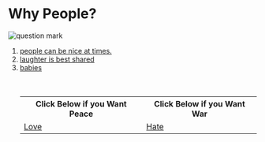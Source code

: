 <html>
 <head>
  <h1>   Why People? </h1>
 </head>
 <body>
  <img src= "https://cdn.pixabay.com/photo/2017/06/15/11/49/question-mark-2405202_960_720.png" alt= "question mark"/>
   <ol>
     <li><a href= "http://static1.squarespace.com/static/53a2370ee4b0a429a264964c/t/5481df27e4b090c38ea0bd47/1417797415726/kindness-boys-on-path.jpg">people can be nice at times.</a></li>
     <li><a href= "http://prima.cdnds.net/assets/15/24/980x490/landscape-1433812400-friends-laughing-together-in-a-cafe.jpg">laughter is best shared</a></li>
     <li><a href= "https://i.pinimg.com/736x/38/53/bf/3853bf5660dbb7abf589cee6d9060ccb--adorable-babies-cute-kids.jpg">babies</a></li>
    <br/> <br/>
    <table>
     <tr>
      <th> Click Below if you Want Peace</th>
      <th> Click Below if you Want War</th>
     </tr>
     <tr>
      <td><a href= "http://leightremaine.com/wp-content/images/principles-for-world-peace.png">Love </a></td>
      <td> <a href= "https://s3-cdn.pledgemusic.com/artists/000/234/078/heros/desktop.jpg?t=1489571757">Hate </a></td>
     </tr> 
    </table>
 </body>
</html>
